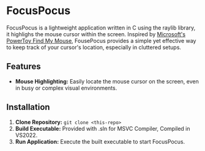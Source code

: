 # FocusPocus

FocusPocus is a lightweight application written in C using the raylib library, it highlighs the mouse cursor within the screen. Inspired by [Microsoft's PowerToy Find My Mouse](https://learn.microsoft.com/en-us/windows/powertoys/mouse-utilities), FousePocus provides a simple yet effective way to keep track of your cursor's location, especially in cluttered setups.

## Features
- **Mouse Highlighting:** Easily locate the mouse cursor on the screen, even in busy or complex visual environments.

## Installation
1. **Clone Repository:** `git clone <this-repo>`
2. **Build Executable:** Provided with .sln for MSVC Compiler, Compiled in VS2022.
3. **Run Application:** Execute the built executable to start FocusPocus.
